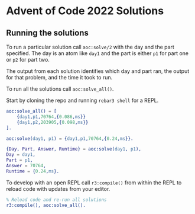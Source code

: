Advent of Code 2022 Solutions
=====

Running the solutions
-----

To run a particular solution call `aoc:solve/2` with the day
and the part specified. The day is an atom like `day1` and the
part is either `p1` for part one or `p2` for part two.

The output from each solution identifies which day and part ran,
the output for that problem, and the time it took to run.

To run all the solutions call `aoc:solve_all()`.

Start by cloning the repo and running `rebar3 shell` for a REPL.

```erlang
aoc:solve_all() = [
    {day1,p1,70764,{0.086,ms}}
    {day1,p2,203905,{0.098,ms}}
].

aoc:solve(day1, p1) = {day1,p1,70764,{0.24,ms}}.

{Day, Part, Answer, Runtime} = aoc:solve(day1, p1),
Day = day1,
Part = p1,
Answer = 70764,
Runtime = {0.24,ms}.
```

To develop with an open REPL call `r3:compile()` from within
the REPL to reload code with updates from your editor.

```erlang
% Reload code and re-run all solutions
r3:compile(), aoc:solve_all().
```